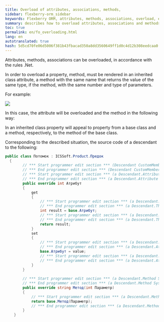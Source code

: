 ```yaml
--- 
title: Overload of attributes, associations, methods, 
sidebar: flexberry-orm_sidebar 
keywords: Flexberry ORM, attributes, methods, associations, overload, example 
summary: describes how to overload attributes, associations and methods 
toc: true 
permalink: en/fo_overloading.html 
lang: en 
autotranslated: true 
hash: 5d5cd70fe06d5006f381b43fbacad350a8dd3560649ff1d0c4d12b308eedcaa0 
--- 
```


Attributes, methods, associations can be overloaded, in accordance with the rules .Net. 

In order to overload a property, method, must be rendered in an inherited class attribute, a method with the same name that returns the value of the same type, if the method, with the same number and type of parameters. 

For example: 

![](/images/pages/products/flexberry-orm/additional-features/override-orm.png) 

In this case, the attribute will be overloaded and the method in the following way: 

In an inherited class property will appeal to property from a base class and a method, respectively, to the method of the base class. 

Corresponding to the described situation, the source code of a descendant to the following: 

```csharp
public class Потомок : ICSSoft.Product.Предок
  {
		// *** Start programmer edit section *** (Descendant CustomMembers) 
		// *** End programmer edit section *** (Descendant CustomMembers) 
		// *** Start programmer edit section *** (a Descendant.Attribute In CustomAttributes) 
		// *** End programmer edit section *** (a Descendant.Attribute In CustomAttributes) 
		public override int Атрибут
		{
			get
			{
				// *** Start programmer edit section *** (a Descendant.The attribute Get start) 
				// *** End programmer edit section *** (a Descendant.The attribute Get start) 
				int result = base.Атрибут;
				// *** Start programmer edit section *** (a Descendant.The Get attribute end) 
				// *** End programmer edit section *** (a Descendant.The Get attribute end) 
				return result;
			}
			set
			{
				// *** Start programmer edit section *** (a Descendant.Attribute of the Set start) 
				// *** End programmer edit section *** (a Descendant.Attribute of the Set start) 
				base.Атрибут = value;
				// *** Start programmer edit section *** (a Descendant.Attribute Set end) 
				// *** End programmer edit section *** (a Descendant.Attribute Set end) 
			}
		}
  
		// *** Start programmer edit section *** (a Descendant.Method System.Int32 CustomAttributes) 
		// *** End programmer edit section *** (a Descendant.Method System.Int32 CustomAttributes) 
		public override string Метод(int Параметр)
		{
			// *** Start programmer edit section *** (a Descendant.Method System.Method implementation Int32) 
			return base.Метод(Параметр);
			// *** End programmer edit section *** (a Descendant.Method System.Method implementation Int32) 
		}
	}
``` 



